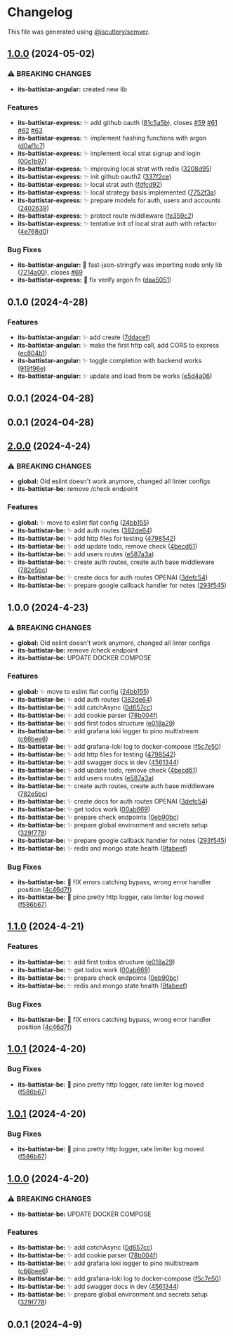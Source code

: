 # Changelog

This file was generated using
[@jscutlery/semver](https://github.com/jscutlery/semver).

## [1.0.0](https://github.com/gipo355/its-battistar/compare/its-battistar-express-0.1.0...its-battistar-express-1.0.0) (2024-05-02)

### ⚠ BREAKING CHANGES

-   **its-battistar-angular:** created new lib

### Features

-   **its-battistar-express:** :sparkles: add github oauth
    ([81c5a5b](https://github.com/gipo355/its-battistar/commit/81c5a5b8508693004a3274b3b48beaa46258fbcb)),
    closes [#59](https://github.com/gipo355/its-battistar/issues/59)
    [#61](https://github.com/gipo355/its-battistar/issues/61)
    [#62](https://github.com/gipo355/its-battistar/issues/62)
    [#63](https://github.com/gipo355/its-battistar/issues/63)
-   **its-battistar-express:** :sparkles: implement hashing functions with argon
    ([d0af1c7](https://github.com/gipo355/its-battistar/commit/d0af1c7c51bcf05ef574418fcf592d8ede1b76a8))
-   **its-battistar-express:** :sparkles: implement local strat signup and login
    ([00c1b97](https://github.com/gipo355/its-battistar/commit/00c1b97fcbb7552ce047dfd520734a9c2b76886c))
-   **its-battistar-express:** :sparkles: improving local strat with redis
    ([3208d95](https://github.com/gipo355/its-battistar/commit/3208d95d2d042f12c2f0877f7502c7b79ad75c89))
-   **its-battistar-express:** :sparkles: init github oauth2
    ([337f2ce](https://github.com/gipo355/its-battistar/commit/337f2ce8efc37e55ad868b3c12156096a815228b))
-   **its-battistar-express:** :sparkles: local strat auth
    ([fdfcd92](https://github.com/gipo355/its-battistar/commit/fdfcd92b8cf2d12890e68cb866123a77f8a2f948))
-   **its-battistar-express:** :sparkles: local strategy basis implemented
    ([7752f3a](https://github.com/gipo355/its-battistar/commit/7752f3a01ee04e917bfe2fc9a6afdda8b3a64cd0))
-   **its-battistar-express:** :sparkles: prepare models for auth, users and
    accounts
    ([2402639](https://github.com/gipo355/its-battistar/commit/2402639ddf62ae7c75999a4a005a56f518373381))
-   **its-battistar-express:** :sparkles: protect route middleware
    ([fe359c2](https://github.com/gipo355/its-battistar/commit/fe359c28889cecc89439a683b29b42fb277818a9))
-   **its-battistar-express:** :sparkles: tentative init of local strat auth
    with refactor
    ([4e768d0](https://github.com/gipo355/its-battistar/commit/4e768d048e679d66a855d733c77fa23098b4c34f))

### Bug Fixes

-   **its-battistar-angular:** :bug: fast-json-stringify was importing node only
    lib
    ([7214a00](https://github.com/gipo355/its-battistar/commit/7214a00e32730cdfca404b9e442919ce5111cf17)),
    closes [#69](https://github.com/gipo355/its-battistar/issues/69)
-   **its-battistar-express:** :bug: fix verify argon fn
    ([daa5051](https://github.com/gipo355/its-battistar/commit/daa50515651e522957da7b29a1a03c19e185c9f0))

## 0.1.0 (2024-4-28)

### Features

-   **its-battistar-angular:** :sparkles: add create
    ([7ddacef](https://github.com/gipo355/its-battistar/commit/7ddacef34f04c1988f5c5749fb3bd693c19df361))
-   **its-battistar-angular:** :sparkles: make the first http call, add CORS to
    express
    ([ec804b1](https://github.com/gipo355/its-battistar/commit/ec804b169529a6510145a61f20e3a73fd50e20a7))
-   **its-battistar-angular:** :sparkles: toggle completion with backend works
    ([919f96e](https://github.com/gipo355/its-battistar/commit/919f96e3e1ff317b263e77311e4d97d662643f86))
-   **its-battistar-angular:** :sparkles: update and load from be works
    ([e5d4a06](https://github.com/gipo355/its-battistar/commit/e5d4a0629ee5e73fc2cbb85c149e8ac61c73b8f8))

## 0.0.1 (2024-04-28)

## 0.0.1 (2024-04-28)

## [2.0.0](https://github.com/gipo355/its-battistar/compare/its-battistar-be-1.1.0...its-battistar-be-2.0.0) (2024-4-24)

### ⚠ BREAKING CHANGES

-   **global:** Old eslint doesn't work anymore, changed all linter configs
-   **its-battistar-be:** remove /check endpoint

### Features

-   **global:** :sparkles: move to eslint flat config
    ([24bb155](https://github.com/gipo355/its-battistar/commit/24bb155ff0abb41ef87006f6f58b317a2a92e305))
-   **its-battistar-be:** :sparkles: add auth routes
    ([382de64](https://github.com/gipo355/its-battistar/commit/382de64875573f80f35d650fea10bdfefd190678))
-   **its-battistar-be:** :sparkles: add http files for testing
    ([4798542](https://github.com/gipo355/its-battistar/commit/4798542872e4dd118b3f3ad0a93a93d2d4750cd4))
-   **its-battistar-be:** :sparkles: add update todo, remove check
    ([4becd61](https://github.com/gipo355/its-battistar/commit/4becd616817b5049c2495c09af516c0244a00491))
-   **its-battistar-be:** :sparkles: add users routes
    ([e587a3a](https://github.com/gipo355/its-battistar/commit/e587a3a6456bb71722e7e096ef58f930b499bec4))
-   **its-battistar-be:** :sparkles: create auth routes, create auth base
    middleware
    ([782e5bc](https://github.com/gipo355/its-battistar/commit/782e5bc2bc7ad335620c0b4247511630ac9f3d04))
-   **its-battistar-be:** :sparkles: create docs for auth routes OPENAI
    ([3defc54](https://github.com/gipo355/its-battistar/commit/3defc540a12f5a96e16c045ee55638e17a2746fd))
-   **its-battistar-be:** :sparkles: prepare google callback handler for notes
    ([293f545](https://github.com/gipo355/its-battistar/commit/293f5458520413b76d0e0103fe0e636fce1e4e1c))

## 1.0.0 (2024-4-23)

### ⚠ BREAKING CHANGES

-   **global:** Old eslint doesn't work anymore, changed all linter configs
-   **its-battistar-be:** remove /check endpoint
-   **its-battistar-be:** UPDATE DOCKER COMPOSE

### Features

-   **global:** :sparkles: move to eslint flat config
    ([24bb155](https://github.com/gipo355/its-battistar/commit/24bb155ff0abb41ef87006f6f58b317a2a92e305))
-   **its-battistar-be:** :sparkles: add auth routes
    ([382de64](https://github.com/gipo355/its-battistar/commit/382de64875573f80f35d650fea10bdfefd190678))
-   **its-battistar-be:** :sparkles: add catchAsync
    ([0d657cc](https://github.com/gipo355/its-battistar/commit/0d657cc0d1aeb476a7b9583f3e621e47e0ea8f46))
-   **its-battistar-be:** :sparkles: add cookie parser
    ([78b004f](https://github.com/gipo355/its-battistar/commit/78b004fc49943e7ff85ed237d9e284885bd02b89))
-   **its-battistar-be:** :sparkles: add first todos structure
    ([e018a29](https://github.com/gipo355/its-battistar/commit/e018a2919fb6e89161b9b0c60debd118886f758c))
-   **its-battistar-be:** :sparkles: add grafana loki logger to pino multistream
    ([c66bee6](https://github.com/gipo355/its-battistar/commit/c66bee61a53bcbad9a44a10259555c20f411deaa))
-   **its-battistar-be:** :sparkles: add grafana-loki log to docker-compose
    ([f5c7e50](https://github.com/gipo355/its-battistar/commit/f5c7e507aba508661284afdf7bd4fa542ed8a8b1))
-   **its-battistar-be:** :sparkles: add http files for testing
    ([4798542](https://github.com/gipo355/its-battistar/commit/4798542872e4dd118b3f3ad0a93a93d2d4750cd4))
-   **its-battistar-be:** :sparkles: add swagger docs in dev
    ([4561344](https://github.com/gipo355/its-battistar/commit/45613443b24b67c1a646418dcdf6dccac75e5db5))
-   **its-battistar-be:** :sparkles: add update todo, remove check
    ([4becd61](https://github.com/gipo355/its-battistar/commit/4becd616817b5049c2495c09af516c0244a00491))
-   **its-battistar-be:** :sparkles: add users routes
    ([e587a3a](https://github.com/gipo355/its-battistar/commit/e587a3a6456bb71722e7e096ef58f930b499bec4))
-   **its-battistar-be:** :sparkles: create auth routes, create auth base
    middleware
    ([782e5bc](https://github.com/gipo355/its-battistar/commit/782e5bc2bc7ad335620c0b4247511630ac9f3d04))
-   **its-battistar-be:** :sparkles: create docs for auth routes OPENAI
    ([3defc54](https://github.com/gipo355/its-battistar/commit/3defc540a12f5a96e16c045ee55638e17a2746fd))
-   **its-battistar-be:** :sparkles: get todos work
    ([00ab669](https://github.com/gipo355/its-battistar/commit/00ab669f58fc1ff2b42eeb2f4d0385d5aaa487e8))
-   **its-battistar-be:** :sparkles: prepare check endpoints
    ([0eb90bc](https://github.com/gipo355/its-battistar/commit/0eb90bc2ee8773a8de239b365e87a036c15f475a))
-   **its-battistar-be:** :sparkles: prepare global environment and secrets
    setup
    ([329f778](https://github.com/gipo355/its-battistar/commit/329f77801a20472416fa0ec3704d30a9211b2377))
-   **its-battistar-be:** :sparkles: prepare google callback handler for notes
    ([293f545](https://github.com/gipo355/its-battistar/commit/293f5458520413b76d0e0103fe0e636fce1e4e1c))
-   **its-battistar-be:** :sparkles: redis and mongo state health
    ([9fabeef](https://github.com/gipo355/its-battistar/commit/9fabeefa479339a88714f7d1520cbccb47a8c9c2))

### Bug Fixes

-   **its-battistar-be:** :bug: fIX errors catching bypass, wrong error handler
    position
    ([4c46d7f](https://github.com/gipo355/its-battistar/commit/4c46d7fc0866a9d751612b3a83457909f5fc87d6))
-   **its-battistar-be:** :bug: pino pretty http logger, rate limiter log moved
    ([f586b67](https://github.com/gipo355/its-battistar/commit/f586b67ea571aa8c3aa8255d8fffa23c9b360b2f))

## [1.1.0](https://github.com/gipo355/its-battistar/compare/its-battistar-be-1.0.1...its-battistar-be-1.1.0) (2024-4-21)

### Features

-   **its-battistar-be:** :sparkles: add first todos structure
    ([e018a29](https://github.com/gipo355/its-battistar/commit/e018a2919fb6e89161b9b0c60debd118886f758c))
-   **its-battistar-be:** :sparkles: get todos work
    ([00ab669](https://github.com/gipo355/its-battistar/commit/00ab669f58fc1ff2b42eeb2f4d0385d5aaa487e8))
-   **its-battistar-be:** :sparkles: prepare check endpoints
    ([0eb90bc](https://github.com/gipo355/its-battistar/commit/0eb90bc2ee8773a8de239b365e87a036c15f475a))
-   **its-battistar-be:** :sparkles: redis and mongo state health
    ([9fabeef](https://github.com/gipo355/its-battistar/commit/9fabeefa479339a88714f7d1520cbccb47a8c9c2))

### Bug Fixes

-   **its-battistar-be:** :bug: fIX errors catching bypass, wrong error handler
    position
    ([4c46d7f](https://github.com/gipo355/its-battistar/commit/4c46d7fc0866a9d751612b3a83457909f5fc87d6))

## [1.0.1](https://github.com/gipo355/its-battistar/compare/its-battistar-be-1.0.0...its-battistar-be-1.0.1) (2024-4-20)

### Bug Fixes

-   **its-battistar-be:** :bug: pino pretty http logger, rate limiter log moved
    ([f586b67](https://github.com/gipo355/its-battistar/commit/f586b67ea571aa8c3aa8255d8fffa23c9b360b2f))

## [1.0.1](https://github.com/gipo355/its-battistar/compare/its-battistar-be-1.0.0...its-battistar-be-1.0.1) (2024-4-20)

### Bug Fixes

-   **its-battistar-be:** :bug: pino pretty http logger, rate limiter log moved
    ([f586b67](https://github.com/gipo355/its-battistar/commit/f586b67ea571aa8c3aa8255d8fffa23c9b360b2f))

## [1.0.0](https://github.com/gipo355/its-battistar/compare/its-battistar-be-0.0.1...its-battistar-be-1.0.0) (2024-4-20)

### ⚠ BREAKING CHANGES

-   **its-battistar-be:** UPDATE DOCKER COMPOSE

### Features

-   **its-battistar-be:** :sparkles: add catchAsync
    ([0d657cc](https://github.com/gipo355/its-battistar/commit/0d657cc0d1aeb476a7b9583f3e621e47e0ea8f46))
-   **its-battistar-be:** :sparkles: add cookie parser
    ([78b004f](https://github.com/gipo355/its-battistar/commit/78b004fc49943e7ff85ed237d9e284885bd02b89))
-   **its-battistar-be:** :sparkles: add grafana loki logger to pino multistream
    ([c66bee6](https://github.com/gipo355/its-battistar/commit/c66bee61a53bcbad9a44a10259555c20f411deaa))
-   **its-battistar-be:** :sparkles: add grafana-loki log to docker-compose
    ([f5c7e50](https://github.com/gipo355/its-battistar/commit/f5c7e507aba508661284afdf7bd4fa542ed8a8b1))
-   **its-battistar-be:** :sparkles: add swagger docs in dev
    ([4561344](https://github.com/gipo355/its-battistar/commit/45613443b24b67c1a646418dcdf6dccac75e5db5))
-   **its-battistar-be:** :sparkles: prepare global environment and secrets
    setup
    ([329f778](https://github.com/gipo355/its-battistar/commit/329f77801a20472416fa0ec3704d30a9211b2377))

## 0.0.1 (2024-4-9)
